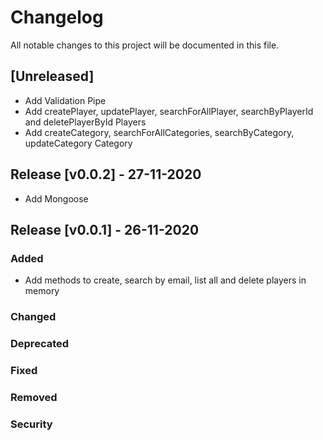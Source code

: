# Changelog

All notable changes to this project will be documented in this file.

## [Unreleased]

-   Add Validation Pipe
-   Add createPlayer, updatePlayer, searchForAllPlayer, searchByPlayerId and deletePlayerById Players
-   Add createCategory, searchForAllCategories, searchByCategory, updateCategory Category

## Release [v0.0.2] - 27-11-2020

-   Add Mongoose

## Release [v0.0.1] - 26-11-2020

### Added

-   Add methods to create, search by email, list all and delete players in memory

### Changed

### Deprecated

### Fixed

### Removed

### Security
